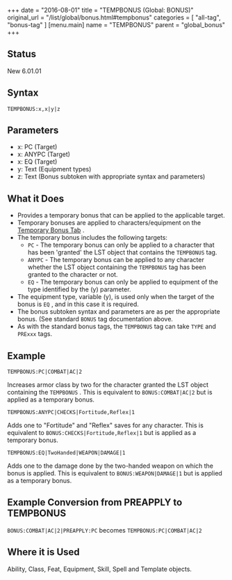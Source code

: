 +++
date = "2016-08-01"
title = "TEMPBONUS (Global: BONUS)"
original_url = "/list/global/bonus.html#tempbonus"
categories = [ "all-tag", "bonus-tag" ]
[menu.main]
    name = "TEMPBONUS"
    parent = "global_bonus"
+++

## Status

New 6.01.01

## Syntax

`TEMPBONUS:x,x|y|z`

## Parameters

-   x: PC (Target)
-   x: ANYPC (Target)
-   x: EQ (Target)
-   y: Text (Equipment types)
-   z: Text (Bonus subtoken with appropriate syntax
    and parameters)



What it Does
------------

-   Provides a temporary bonus that can be applied to the
    applicable target.
-   Temporary bonuses are applied to characters/equipment on the
    [Temporary Bonus
    Tab](/tabpages/players/inventory/inventorytempbonus.html) .
-   The temporary bonus includes the following targets:
    -   `PC` - The temporary bonus can only be applied to a character
        that has been 'granted' the LST object that contains the
        `TEMPBONUS` tag.
    -   `ANYPC` - The temporary bonus can be applied to any character
        whether the LST object containing the `TEMPBONUS` tag has been
        granted to the character or not.
    -   `EQ` - The temporary bonus can only be applied to equipment of
        the type identified by the (y) parameter.
-   The equipment type, variable (y), is used only when the target of
    the bonus is `EQ` , and in this case it is required.
-   The bonus subtoken syntax and parameters are as per the
    appropriate bonus. (See standard `BONUS` tag documentation above.
-   As with the standard bonus tags, the `TEMPBONUS` tag can take `TYPE`
    and `PRExxx` tags.

Example
-------

`TEMPBONUS:PC|COMBAT|AC|2`

Increases armor class by two for the character granted the LST object
containing the `TEMPBONUS` . This is equivalent to `BONUS:COMBAT|AC|2`
but is applied as a temporary bonus.

`TEMPBONUS:ANYPC|CHECKS|Fortitude,Reflex|1`

Adds one to "Fortitude" and "Reflex" saves for any character. This is
equivalent to `BONUS:CHECKS|Fortitude,Reflex|1` but is applied as a
temporary bonus.

`TEMPBONUS:EQ|TwoHanded|WEAPON|DAMAGE|1`

Adds one to the damage done by the two-handed weapon on which the bonus
is applied. This is equivalent to `BONUS:WEAPON|DAMAGE|1` but is applied
as a temporary bonus.

Example Conversion from PREAPPLY to TEMPBONUS
---------------------------------------------

`BONUS:COMBAT|AC|2|PREAPPLY:PC` becomes `TEMPBONUS:PC|COMBAT|AC|2`

Where it is Used
----------------

Ability, Class, Feat, Equipment, Skill, Spell and Template objects.

